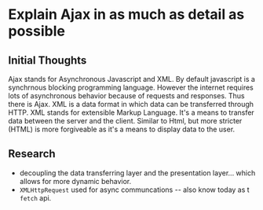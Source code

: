 # Explain Ajax in as much as detail as possible

## Initial Thoughts

Ajax stands for Asynchronous Javascript and XML. By default javascript is a synchrnous blocking programming language. However the internet requires lots of asynchronous behavior because of requests and responses. Thus there is Ajax. XML is a data format in which data can be transferred through HTTP. XML stands for extensible Markup Language. It's a means to transfer data between the server and the client. Similar to Html, but more stricter (HTML) is more forgiveable as it's a means to display data to the user.

## Research

- decoupling the data transferring layer and the presentation layer... which allows for more dynamic behavior.
- `XMLHttpRequest` used for async communcations -- also know today as t `fetch` api.
